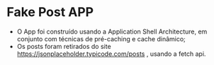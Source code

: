 # Fake Post APP

- O App foi construído usando a Application Shell Architecture, em conjunto com técnicas de pré-caching e cache dinâmico;
- Os posts foram retirados do site https://jsonplaceholder.typicode.com/posts , usando a fetch api.
